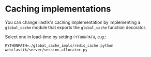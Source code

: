 # Caching implementations

You can change ilastik's caching implementation by implementing a `global_cache` module that exports the `global_cache` function decorator.

Select one in load-time by setting `PYTHONPATH`, e.g.:

`PYTHONPATH=./global_cache_impls/redis_cache python webilastik/server/session_allocator.py`
